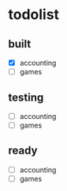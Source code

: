 # todolist

## built

- [x] accounting
- [ ] games

## testing

- [ ] accounting
- [ ] games

## ready

- [ ] accounting
- [ ] games